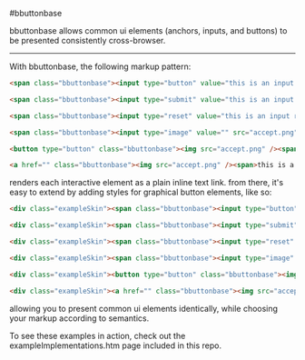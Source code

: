 #bbuttonbase

bbuttonbase allows common ui elements (anchors, inputs, and buttons) to be presented consistently cross-browser.

---

With bbuttonbase, the following markup pattern:
```html
<span class="bbuttonbase"><input type="button" value="this is an input button" /></span>

<span class="bbuttonbase"><input type="submit" value="this is an input submit" /></span>

<span class="bbuttonbase"><input type="reset" value="this is an input reset" /></span>

<span class="bbuttonbase"><input type="image" value="" src="accept.png" /></span>

<button type="button" class="bbuttonbase"><img src="accept.png" /><span>this is a button</span></button>

<a href="" class="bbuttonbase"><img src="accept.png" /><span>this is a link</span></a>
```

renders each interactive element as a plain inline text link. from there, it's easy to extend by adding styles for graphical button elements, like so:

```html
<div class="exampleSkin"><span class="bbuttonbase"><input type="button" value="this is an input button" /></span></div>

<div class="exampleSkin"><span class="bbuttonbase"><input type="submit" value="this is an input submit" /></span></div>

<div class="exampleSkin"><span class="bbuttonbase"><input type="reset" value="this is an input reset" /></span></div>

<div class="exampleSkin"><span class="bbuttonbase"><input type="image" value="" src="accept.png" /></span></div>

<div class="exampleSkin"><button type="button" class="bbuttonbase"><img src="accept.png" /><span>this is a button</span></button></div>

<div class="exampleSkin"><a href="" class="bbuttonbase"><img src="accept.png" /><span>this is a link</span></a></div>
```

allowing you to present common ui elements identically, while choosing your markup according to semantics.

To see these examples in action, check out the exampleImplementations.htm page included in this repo.